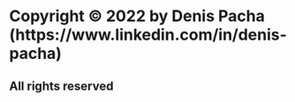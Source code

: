 <h1>Copyright © 2022 by Denis Pacha (<a>https://www.linkedin.com/in/denis-pacha</a>)</h1>
<h2>All rights reserved<h2>
